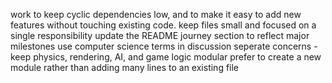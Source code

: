 work to keep cyclic dependencies low, and to make it easy to add new features without touching existing code.
keep files small and focused on a single responsibility
update the README journey section to reflect major milestones
use computer science terms in discussion
seperate concerns - keep physics, rendering, AI, and game logic modular
prefer to create a new module rather than adding many lines to an existing file